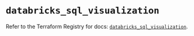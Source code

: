 # `databricks_sql_visualization`

Refer to the Terraform Registry for docs: [`databricks_sql_visualization`](https://registry.terraform.io/providers/databricks/databricks/1.42.0/docs/resources/sql_visualization).
